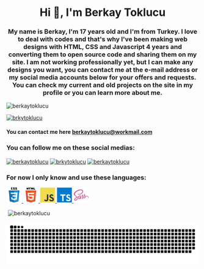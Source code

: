 <h1 align="center">Hi 👋, I'm Berkay Toklucu</h1>
<h3 align="center">My name is Berkay, I'm 17 years old and I'm from Turkey. I love to deal with codes and that's why I've been making web designs with HTML, CSS and Javascript 4 years and converting them to open source code and sharing them on my site. I am not working professionally yet, but I can make any designs you want, you can contact me at the e-mail address or my social media accounts below for your offers and requests. You can check my current and old projects on the site in my profile or you can learn more about me.</h3>

<p align="left"> <img src="https://komarev.com/ghpvc/?username=berkaytoklucu&label=Profile%20views&color=0e75b6&style=flat" alt="berkaytoklucu" /> </p>

<p align="left"> <a href="https://twitter.com/brkytoklucu" target="blank"><img src="https://img.shields.io/twitter/follow/brkytoklucu?logo=twitter&style=for-the-badge" alt="brkytoklucu" /></a> </p>

#### You can contact me here **berkaytoklucu@workmail.com**

<h3 align="left">You can follow me on these social medias:</h3>
<p align="left">
<a href="https://codepen.io/berkaytoklucu" target="blank"><img align="center" src="https://raw.githubusercontent.com/rahuldkjain/github-profile-readme-generator/master/src/images/icons/Social/codepen.svg" alt="berkaytoklucu" height="30" width="40" /></a>
<a href="https://twitter.com/brkytoklucu" target="blank"><img align="center" src="https://raw.githubusercontent.com/rahuldkjain/github-profile-readme-generator/master/src/images/icons/Social/twitter.svg" alt="brkytoklucu" height="30" width="40" /></a>
<a href="https://instagram.com/berkaytoklucu" target="blank"><img align="center" src="https://raw.githubusercontent.com/rahuldkjain/github-profile-readme-generator/master/src/images/icons/Social/instagram.svg" alt="berkaytoklucu" height="30" width="40" /></a>
</p>

<h3 align="left">For now I only know and use these languages:</h3>
<a href="https://www.w3schools.com/css/" target="_blank" rel="noreferrer"> <img src="https://raw.githubusercontent.com/devicons/devicon/master/icons/css3/css3-original-wordmark.svg" alt="css3" width="40" height="40"/> </a> <a href="https://www.w3.org/html/" target="_blank" rel="noreferrer"> <img src="https://raw.githubusercontent.com/devicons/devicon/master/icons/html5/html5-original-wordmark.svg" alt="html5" width="40" height="40"/> </a> <a href="https://developer.mozilla.org/en-US/docs/Web/JavaScript" target="_blank" rel="noreferrer"> <img src="https://raw.githubusercontent.com/devicons/devicon/master/icons/javascript/javascript-original.svg" alt="javascript" width="40" height="40"/> </a> <a href="https://www.typescriptlang.org/" target="_blank" rel="noreferrer"> <img src="https://raw.githubusercontent.com/devicons/devicon/master/icons/typescript/typescript-original.svg" alt="typescript" width="40" height="40"/> </a> <a href="https://sass-lang.com" target="_blank" rel="noreferrer"> <img src="https://raw.githubusercontent.com/devicons/devicon/master/icons/sass/sass-original.svg" alt="sass" width="40" height="40"/> </a> </p>

<p>&nbsp;<img align="center" src="https://github-readme-stats.vercel.app/api?username=berkaytoklucu&show_icons=true&locale=en" alt="berkaytoklucu" /></p>
<img src="https://raw.githubusercontent.com/Platane/snk/output/github-contribution-grid-snake.svg">
